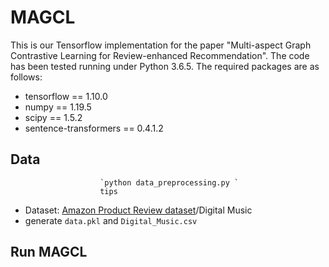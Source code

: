 # MAGCL
This is our Tensorflow implementation for the paper "Multi-aspect Graph Contrastive Learning for Review-enhanced Recommendation".
The code has been tested running under Python 3.6.5. The required packages are as follows:
* tensorflow == 1.10.0
* numpy == 1.19.5
* scipy == 1.5.2
* sentence-transformers == 0.4.1.2

Data
-----------------
                        `python data_preprocessing.py ` 
                        tips 
  * Dataset: [Amazon Product Review dataset](http://jmcauley.ucsd.edu/data/amazon/links.html)/Digital Music
  * generate `data.pkl` and `Digital_Music.csv`



Run MAGCL
-----------------
